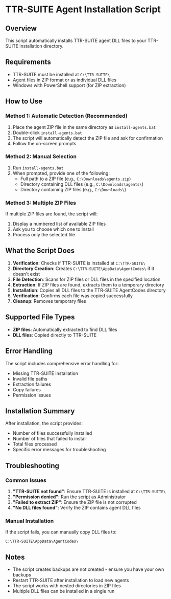# TTR-SUITE Agent Installation Script

## Overview
This script automatically installs TTR-SUITE agent DLL files to your TTR-SUITE installation directory.

## Requirements
- TTR-SUITE must be installed at `C:\TTR-SUITE\`
- Agent files in ZIP format or as individual DLL files
- Windows with PowerShell support (for ZIP extraction)

## How to Use

### Method 1: Automatic Detection (Recommended)
1. Place the agent ZIP file in the same directory as `install-agents.bat`
2. Double-click `install-agents.bat`
3. The script will automatically detect the ZIP file and ask for confirmation
4. Follow the on-screen prompts

### Method 2: Manual Selection
1. Run `install-agents.bat`
2. When prompted, provide one of the following:
   - Full path to a ZIP file (e.g., `C:\Downloads\agents.zip`)
   - Directory containing DLL files (e.g., `C:\Downloads\agents\`)
   - Directory containing ZIP files (e.g., `C:\Downloads\`)

### Method 3: Multiple ZIP Files
If multiple ZIP files are found, the script will:
1. Display a numbered list of available ZIP files
2. Ask you to choose which one to install
3. Process only the selected file

## What the Script Does

1. **Verification**: Checks if TTR-SUITE is installed at `C:\TTR-SUITE\`
2. **Directory Creation**: Creates `C:\TTR-SUITE\AppData\AgentCodes\` if it doesn't exist
3. **File Detection**: Scans for ZIP files or DLL files in the specified location
4. **Extraction**: If ZIP files are found, extracts them to a temporary directory
5. **Installation**: Copies all DLL files to the TTR-SUITE AgentCodes directory
6. **Verification**: Confirms each file was copied successfully
7. **Cleanup**: Removes temporary files

## Supported File Types
- **ZIP files**: Automatically extracted to find DLL files
- **DLL files**: Copied directly to TTR-SUITE

## Error Handling
The script includes comprehensive error handling for:
- Missing TTR-SUITE installation
- Invalid file paths
- Extraction failures
- Copy failures
- Permission issues

## Installation Summary
After installation, the script provides:
- Number of files successfully installed
- Number of files that failed to install
- Total files processed
- Specific error messages for troubleshooting

## Troubleshooting

### Common Issues
1. **"TTR-SUITE not found"**: Ensure TTR-SUITE is installed at `C:\TTR-SUITE\`
2. **"Permission denied"**: Run the script as Administrator
3. **"Failed to extract ZIP"**: Ensure the ZIP file is not corrupted
4. **"No DLL files found"**: Verify the ZIP contains agent DLL files

### Manual Installation
If the script fails, you can manually copy DLL files to:
```
C:\TTR-SUITE\AppData\AgentCodes\
```

## Notes
- The script creates backups are not created - ensure you have your own backups
- Restart TTR-SUITE after installation to load new agents
- The script works with nested directories in ZIP files
- Multiple DLL files can be installed in a single run